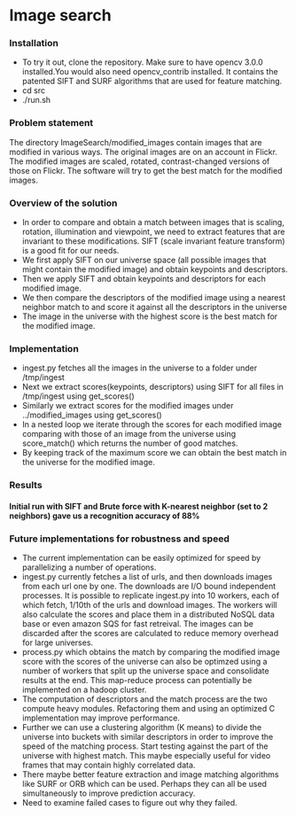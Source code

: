 # Image search

### Installation
- To try it out, clone the repository. Make sure to have opencv 3.0.0 installed.You would also need opencv_contrib installed. It contains the patented SIFT and SURF algorithms that are used for feature matching. 
- cd src
- ./run.sh

### Problem statement
The directory ImageSearch/modified_images contain images that are modified in various ways. The original images are on an account in Flickr. The modified images are scaled, rotated, contrast-changed versions of those on Flickr. The software will try to get the best match for the modified images.

### Overview of the solution
- In order to compare and obtain a match between images that is scaling, rotation, illumination and viewpoint, we need to extract features that are invariant to these modifications. SIFT (scale invariant feature transform) is a good fit for our needs. 
- We first apply SIFT on our universe space (all possible images that might contain the modified image) and obtain keypoints and descriptors.
- Then we apply SIFT and obtain keypoints and descriptors for each modified image.
- We then compare the descriptors of the modified image using a nearest neighbor match to and score it against all the descriptors in the universe
- The image in the universe with the highest score is the best match for the modified image.

### Implementation
- ingest.py fetches all the images in the universe to a folder under /tmp/ingest
- Next we extract scores(keypoints, descriptors) using SIFT for all files in /tmp/ingest using get_scores()
- Similarly we extract scores for the modified images under ../modified\_images using get\_scores()
- In a nested loop we iterate through the scores for each modified image comparing with those of an image from the universe using score\_match() which returns the number of good matches. 
- By keeping track of the maximum score we can obtain the best match in the universe for the modified image.

### Results
#### Initial run with SIFT and Brute force with K-nearest neighbor (set to 2 neighbors) gave us a recognition accuracy of 88%


### Future implementations for robustness and speed
- The current implementation can be easily optimized for speed by parallelizing a number of operations.
- ingest.py currently fetches a list of urls, and then downloads images from each url one by one. The downloads are I/O bound independent processes. It is possible to replicate ingest.py into 10 workers, each of which fetch, 1/10th of the urls and download images. The workers will also calculate the scores and place them in a distributed NoSQL data base or even amazon SQS for fast retreival. The images can be discarded after the scores are calculated to reduce memory overhead for large universes.
- process.py which obtains the match by comparing the modified image score with the scores of the universe can also be optimzed using a number of workers that split up the universe space and consolidate results at the end. This map-reduce process can potentially be implemented on a hadoop cluster.
- The computation of descriptors and the match process are the two compute heavy modules. Refactoring them and using an optimized C implementation may improve performance. 
- Further we can use a clustering algorithm (K means) to divide the universe into buckets with similar descriptors in order to improve the speed of the matching process. Start testing against the part of the universe with highest match. This maybe especially useful for video frames that may contain highly correlated data.
- There maybe better feature extraction and image matching algorithms like SURF or ORB which can be used. Perhaps they can all be used simultaneously to improve prediction accuracy. 
- Need to examine failed cases to figure out why they failed.


